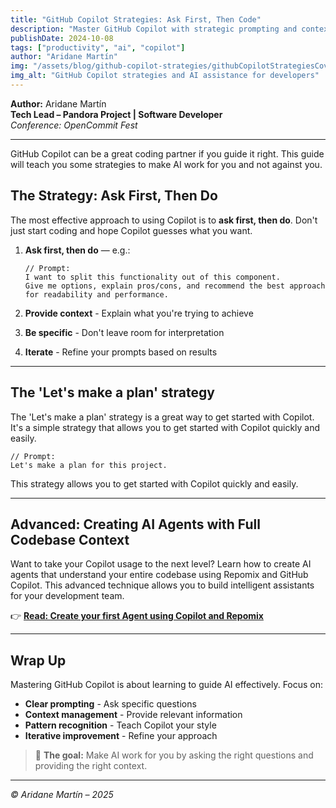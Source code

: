 ```yaml
---
title: "GitHub Copilot Strategies: Ask First, Then Code"
description: "Master GitHub Copilot with strategic prompting and context management. Learn how to guide AI assistance effectively and make Copilot work for you."
publishDate: 2024-10-08
tags: ["productivity", "ai", "copilot"]
author: "Aridane Martín"
img: "/assets/blog/github-copilot-strategies/githubCopilotStrategiesCover.webp"
img_alt: "GitHub Copilot strategies and AI assistance for developers"
---
```


**Author:** Aridane Martín  
**Tech Lead – Pandora Project | Software Developer**  
_Conference: OpenCommit Fest_

---

GitHub Copilot can be a great coding partner if you guide it right. This guide will teach you some strategies to make AI work for you and not against you.


## The Strategy: Ask First, Then Do

The most effective approach to using Copilot is to **ask first, then do**. Don't just start coding and hope Copilot guesses what you want.

1. **Ask first, then do** — e.g.:

   ```text
   // Prompt:
   I want to split this functionality out of this component.
   Give me options, explain pros/cons, and recommend the best approach for readability and performance.
   ```

2. **Provide context** - Explain what you're trying to achieve
3. **Be specific** - Don't leave room for interpretation
4. **Iterate** - Refine your prompts based on results

---

## The 'Let's make a plan' strategy

The 'Let's make a plan' strategy is a great way to get started with Copilot. It's a simple strategy that allows you to get started with Copilot quickly and easily.

```text
// Prompt:
Let's make a plan for this project.
```

This strategy allows you to get started with Copilot quickly and easily.

---

## Advanced: Creating AI Agents with Full Codebase Context

Want to take your Copilot usage to the next level? Learn how to create AI agents that understand your entire codebase using Repomix and GitHub Copilot. This advanced technique allows you to build intelligent assistants for your development team.

👉 **[Read: Create your first Agent using Copilot and Repomix](/blog/create-first-agent-copilot-repomix)**

---

## Wrap Up

Mastering GitHub Copilot is about learning to guide AI effectively. Focus on:

- **Clear prompting** - Ask specific questions
- **Context management** - Provide relevant information
- **Pattern recognition** - Teach Copilot your style
- **Iterative improvement** - Refine your approach

> 🚀 **The goal:** Make AI work for you by asking the right questions and providing the right context.

---

_© Aridane Martín – 2025_
